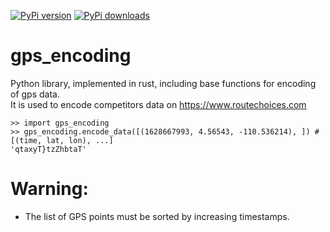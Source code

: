 [![PyPi version](https://pypip.in/v/gps-encoding/badge.png)](https://crate.io/packages/gps-encoding/)
[![PyPi downloads](https://pypip.in/d/gps-encoding/badge.png)](https://crate.io/packages/gps-encoding/)


# gps_encoding

Python library, implemented in rust, including base functions for encoding of gps data.  
It is used to encode competitors data on https://www.routechoices.com

```
>> import gps_encoding
>> gps_encoding.encode_data([(1628667993, 4.56543, -110.536214), ]) # [(time, lat, lon), ...]
'qtaxyT}tzZhbtaT'
```

# Warning:  
  - The list of GPS points must be sorted by increasing timestamps.

